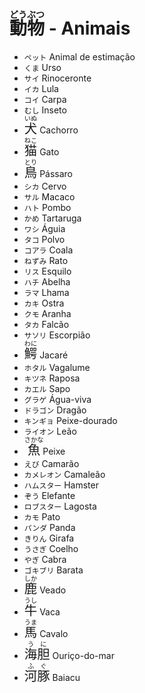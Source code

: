 # <ruby>動<rt>どう</rt>物<rt>ぶつ</rt></ruby> - Animais

-   `ペット` Animal de estimação
-   `くま` Urso
-   `サイ` Rinoceronte
-   `イカ` Lula
-   `コイ` Carpa
-   `むし` Inseto
-   <font size="5"><code><ruby>犬<rt>いぬ</rt></ruby></code></font> Cachorro
-   <font size="5"><code><ruby>猫<rt>ねこ</rt></ruby></code></font> Gato
-   <font size="5"><code><ruby>鳥<rt>とり</rt></ruby></code></font> Pássaro
-   `シカ` Cervo
-   `サル` Macaco
-   `ハト` Pombo
-   `かめ` Tartaruga
-   `ワシ` Águia
-   `タコ` Polvo
-   `コアラ` Coala
-   `ねずみ` Rato
-   `リス` Esquilo
-   `ハチ` Abelha
-   `ラマ` Lhama
-   `カキ` Ostra
-   `クモ` Aranha
-   `タカ` Falcão
-   `サソリ` Escorpião
-   <font size="5"><code><ruby>鰐<rt>わに</rt></ruby></code></font> Jacaré
-   `ホタル` Vagalume
-   `キツネ` Raposa
-   `カエル` Sapo
-   `グラゲ` Água-viva
-   `ドラゴン` Dragão
-   `キンギョ` Peixe-dourado
-   `ライオン` Leão
-   <font size="5"><code><ruby>魚<rt>さかな</rt></ruby></code></font> Peixe
-   `えび` Camarão
-   `カメレオン` Camaleão
-   `ハムスター` Hamster
-   `ぞう` Elefante
-   `ロブスター` Lagosta
-   `カモ` Pato
-   `パンダ` Panda
-   `きりん` Girafa
-   `うさぎ` Coelho
-   `やぎ` Cabra
-   `ゴキブリ` Barata
-   <font size="5"><code><ruby>鹿<rt>しか</rt></ruby></code></font> Veado
-   <font size="5"><code><ruby>牛<rt>うし</rt></ruby></code></font> Vaca
-   <font size="5"><code><ruby>馬<rt>うま</rt></ruby></code></font> Cavalo
-   <font size="5"><code><ruby>海胆<rt>うに</rt></ruby></code></font> Ouriço-do-mar
-   <font size="5"><code><ruby>河豚<rt>ふぐ</rt></ruby></code></font> Baiacu
